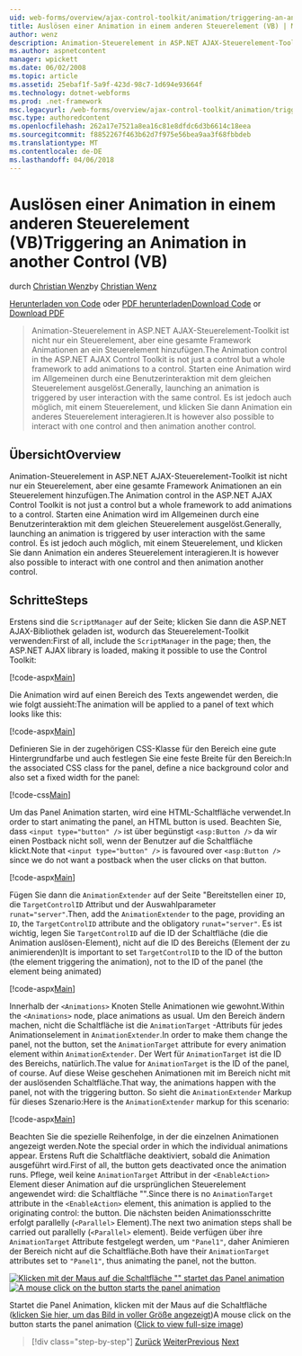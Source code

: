 ```yaml
---
uid: web-forms/overview/ajax-control-toolkit/animation/triggering-an-animation-in-another-control-vb
title: Auslösen einer Animation in einem anderen Steuerelement (VB) | Microsoft Docs
author: wenz
description: Animation-Steuerelement in ASP.NET AJAX-Steuerelement-Toolkit ist nicht nur ein Steuerelement, aber eine gesamte Framework Animationen an ein Steuerelement hinzufügen. Starten Sie in der Regel ein...
ms.author: aspnetcontent
manager: wpickett
ms.date: 06/02/2008
ms.topic: article
ms.assetid: 25ebaf1f-5a9f-423d-98c7-1d694e93664f
ms.technology: dotnet-webforms
ms.prod: .net-framework
msc.legacyurl: /web-forms/overview/ajax-control-toolkit/animation/triggering-an-animation-in-another-control-vb
msc.type: authoredcontent
ms.openlocfilehash: 262a17e7521a8ea16c81e8dfdc6d3b6614c18eea
ms.sourcegitcommit: f8852267f463b62d7f975e56bea9aa3f68fbbdeb
ms.translationtype: MT
ms.contentlocale: de-DE
ms.lasthandoff: 04/06/2018
---
```

<a name="triggering-an-animation-in-another-control-vb"></a><span data-ttu-id="56161-104">Auslösen einer Animation in einem anderen Steuerelement (VB)</span><span class="sxs-lookup"><span data-stu-id="56161-104">Triggering an Animation in another Control (VB)</span></span>
====================
<span data-ttu-id="56161-105">durch [Christian Wenz](https://github.com/wenz)</span><span class="sxs-lookup"><span data-stu-id="56161-105">by [Christian Wenz](https://github.com/wenz)</span></span>

<span data-ttu-id="56161-106">[Herunterladen von Code](http://download.microsoft.com/download/f/9/a/f9a26acd-8df4-4484-8a18-199e4598f411/Animation8.vb.zip) oder [PDF herunterladen](http://download.microsoft.com/download/6/7/1/6718d452-ff89-4d3f-a90e-c74ec2d636a3/animation8VB.pdf)</span><span class="sxs-lookup"><span data-stu-id="56161-106">[Download Code](http://download.microsoft.com/download/f/9/a/f9a26acd-8df4-4484-8a18-199e4598f411/Animation8.vb.zip) or [Download PDF](http://download.microsoft.com/download/6/7/1/6718d452-ff89-4d3f-a90e-c74ec2d636a3/animation8VB.pdf)</span></span>

> <span data-ttu-id="56161-107">Animation-Steuerelement in ASP.NET AJAX-Steuerelement-Toolkit ist nicht nur ein Steuerelement, aber eine gesamte Framework Animationen an ein Steuerelement hinzufügen.</span><span class="sxs-lookup"><span data-stu-id="56161-107">The Animation control in the ASP.NET AJAX Control Toolkit is not just a control but a whole framework to add animations to a control.</span></span> <span data-ttu-id="56161-108">Starten eine Animation wird im Allgemeinen durch eine Benutzerinteraktion mit dem gleichen Steuerelement ausgelöst.</span><span class="sxs-lookup"><span data-stu-id="56161-108">Generally, launching an animation is triggered by user interaction with the same control.</span></span> <span data-ttu-id="56161-109">Es ist jedoch auch möglich, mit einem Steuerelement, und klicken Sie dann Animation ein anderes Steuerelement interagieren.</span><span class="sxs-lookup"><span data-stu-id="56161-109">It is however also possible to interact with one control and then animation another control.</span></span>


## <a name="overview"></a><span data-ttu-id="56161-110">Übersicht</span><span class="sxs-lookup"><span data-stu-id="56161-110">Overview</span></span>

<span data-ttu-id="56161-111">Animation-Steuerelement in ASP.NET AJAX-Steuerelement-Toolkit ist nicht nur ein Steuerelement, aber eine gesamte Framework Animationen an ein Steuerelement hinzufügen.</span><span class="sxs-lookup"><span data-stu-id="56161-111">The Animation control in the ASP.NET AJAX Control Toolkit is not just a control but a whole framework to add animations to a control.</span></span> <span data-ttu-id="56161-112">Starten eine Animation wird im Allgemeinen durch eine Benutzerinteraktion mit dem gleichen Steuerelement ausgelöst.</span><span class="sxs-lookup"><span data-stu-id="56161-112">Generally, launching an animation is triggered by user interaction with the same control.</span></span> <span data-ttu-id="56161-113">Es ist jedoch auch möglich, mit einem Steuerelement, und klicken Sie dann Animation ein anderes Steuerelement interagieren.</span><span class="sxs-lookup"><span data-stu-id="56161-113">It is however also possible to interact with one control and then animation another control.</span></span>

## <a name="steps"></a><span data-ttu-id="56161-114">Schritte</span><span class="sxs-lookup"><span data-stu-id="56161-114">Steps</span></span>

<span data-ttu-id="56161-115">Erstens sind die `ScriptManager` auf der Seite; klicken Sie dann die ASP.NET AJAX-Bibliothek geladen ist, wodurch das Steuerelement-Toolkit verwenden:</span><span class="sxs-lookup"><span data-stu-id="56161-115">First of all, include the `ScriptManager` in the page; then, the ASP.NET AJAX library is loaded, making it possible to use the Control Toolkit:</span></span>

[!code-aspx[Main](triggering-an-animation-in-another-control-vb/samples/sample1.aspx)]

<span data-ttu-id="56161-116">Die Animation wird auf einen Bereich des Texts angewendet werden, die wie folgt aussieht:</span><span class="sxs-lookup"><span data-stu-id="56161-116">The animation will be applied to a panel of text which looks like this:</span></span>

[!code-aspx[Main](triggering-an-animation-in-another-control-vb/samples/sample2.aspx)]

<span data-ttu-id="56161-117">Definieren Sie in der zugehörigen CSS-Klasse für den Bereich eine gute Hintergrundfarbe und auch festlegen Sie eine feste Breite für den Bereich:</span><span class="sxs-lookup"><span data-stu-id="56161-117">In the associated CSS class for the panel, define a nice background color and also set a fixed width for the panel:</span></span>

[!code-css[Main](triggering-an-animation-in-another-control-vb/samples/sample3.css)]

<span data-ttu-id="56161-118">Um das Panel Animation starten, wird eine HTML-Schaltfläche verwendet.</span><span class="sxs-lookup"><span data-stu-id="56161-118">In order to start animating the panel, an HTML button is used.</span></span> <span data-ttu-id="56161-119">Beachten Sie, dass `<input type="button" />` ist über begünstigt `<asp:Button />` da wir einen Postback nicht soll, wenn der Benutzer auf die Schaltfläche klickt.</span><span class="sxs-lookup"><span data-stu-id="56161-119">Note that `<input type="button" />` is favoured over `<asp:Button />` since we do not want a postback when the user clicks on that button.</span></span>

[!code-aspx[Main](triggering-an-animation-in-another-control-vb/samples/sample4.aspx)]

<span data-ttu-id="56161-120">Fügen Sie dann die `AnimationExtender` auf der Seite "Bereitstellen einer `ID`, die `TargetControlID` Attribut und der Auswahlparameter `runat="server"`.</span><span class="sxs-lookup"><span data-stu-id="56161-120">Then, add the `AnimationExtender` to the page, providing an `ID`, the `TargetControlID` attribute and the obligatory `runat="server"`.</span></span> <span data-ttu-id="56161-121">Es ist wichtig, legen Sie `TargetControlID` auf die ID der Schaltfläche (die die Animation auslösen-Element), nicht auf die ID des Bereichs (Element der zu animierenden)</span><span class="sxs-lookup"><span data-stu-id="56161-121">It is important to set `TargetControlID` to the ID of the button (the element triggering the animation), not to the ID of the panel (the element being animated)</span></span>

[!code-aspx[Main](triggering-an-animation-in-another-control-vb/samples/sample5.aspx)]

<span data-ttu-id="56161-122">Innerhalb der `<Animations>` Knoten Stelle Animationen wie gewohnt.</span><span class="sxs-lookup"><span data-stu-id="56161-122">Within the `<Animations>` node, place animations as usual.</span></span> <span data-ttu-id="56161-123">Um den Bereich ändern machen, nicht die Schaltfläche ist die `AnimationTarget` -Attributs für jedes Animationselement in `AnimationExtender`.</span><span class="sxs-lookup"><span data-stu-id="56161-123">In order to make them change the panel, not the button, set the `AnimationTarget` attribute for every animation element within `AnimationExtender`.</span></span> <span data-ttu-id="56161-124">Der Wert für `AnimationTarget` ist die ID des Bereichs, natürlich.</span><span class="sxs-lookup"><span data-stu-id="56161-124">The value for `AnimationTarget` is the ID of the panel, of course.</span></span> <span data-ttu-id="56161-125">Auf diese Weise geschehen Animationen mit im Bereich nicht mit der auslösenden Schaltfläche.</span><span class="sxs-lookup"><span data-stu-id="56161-125">That way, the animations happen with the panel, not with the triggering button.</span></span> <span data-ttu-id="56161-126">So sieht die `AnimationExtender` Markup für dieses Szenario:</span><span class="sxs-lookup"><span data-stu-id="56161-126">Here is the `AnimationExtender` markup for this scenario:</span></span>

[!code-aspx[Main](triggering-an-animation-in-another-control-vb/samples/sample6.aspx)]

<span data-ttu-id="56161-127">Beachten Sie die spezielle Reihenfolge, in der die einzelnen Animationen angezeigt werden.</span><span class="sxs-lookup"><span data-stu-id="56161-127">Note the special order in which the individual animations appear.</span></span> <span data-ttu-id="56161-128">Erstens Ruft die Schaltfläche deaktiviert, sobald die Animation ausgeführt wird.</span><span class="sxs-lookup"><span data-stu-id="56161-128">First of all, the button gets deactivated once the animation runs.</span></span> <span data-ttu-id="56161-129">Pflege, weil keine `AnimationTarget` Attribut in der `<EnableAction>` Element dieser Animation auf die ursprünglichen Steuerelement angewendet wird: die Schaltfläche "".</span><span class="sxs-lookup"><span data-stu-id="56161-129">Since there is no `AnimationTarget` attribute in the `<EnableAction>` element, this animation is applied to the originating control: the button.</span></span> <span data-ttu-id="56161-130">Die nächsten beiden Animationsschritte erfolgt parallelly (`<Parallel>` Element).</span><span class="sxs-lookup"><span data-stu-id="56161-130">The next two animation steps shall be carried out parallelly (`<Parallel>` element).</span></span> <span data-ttu-id="56161-131">Beide verfügen über ihre `AnimationTarget` Attribute festgelegt werden, um `"Panel1"`, daher Animieren der Bereich nicht auf die Schaltfläche.</span><span class="sxs-lookup"><span data-stu-id="56161-131">Both have their `AnimationTarget` attributes set to `"Panel1"`, thus animating the panel, not the button.</span></span>


<span data-ttu-id="56161-132">[![Klicken mit der Maus auf die Schaltfläche "" startet das Panel animation](triggering-an-animation-in-another-control-vb/_static/image2.png)](triggering-an-animation-in-another-control-vb/_static/image1.png)</span><span class="sxs-lookup"><span data-stu-id="56161-132">[![A mouse click on the button starts the panel animation](triggering-an-animation-in-another-control-vb/_static/image2.png)](triggering-an-animation-in-another-control-vb/_static/image1.png)</span></span>

<span data-ttu-id="56161-133">Startet die Panel Animation, klicken mit der Maus auf die Schaltfläche ([klicken Sie hier, um das Bild in voller Größe angezeigt](triggering-an-animation-in-another-control-vb/_static/image3.png))</span><span class="sxs-lookup"><span data-stu-id="56161-133">A mouse click on the button starts the panel animation ([Click to view full-size image](triggering-an-animation-in-another-control-vb/_static/image3.png))</span></span>

> [!div class="step-by-step"]
> <span data-ttu-id="56161-134">[Zurück](disabling-actions-during-animation-vb.md)
> [Weiter](modifying-animations-from-the-server-side-vb.md)</span><span class="sxs-lookup"><span data-stu-id="56161-134">[Previous](disabling-actions-during-animation-vb.md)
[Next](modifying-animations-from-the-server-side-vb.md)</span></span>
